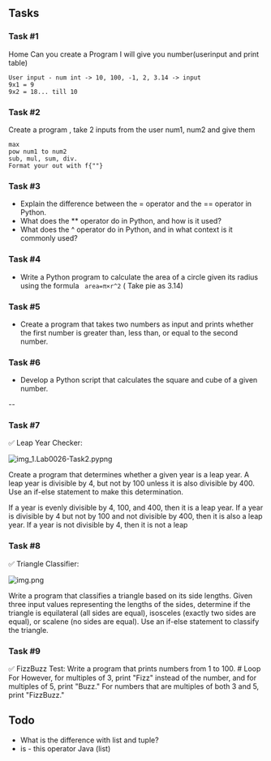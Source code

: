 ## Tasks

### Task #1

Home Can you create a Program I will give you number(userinput and print table)

```f"{}" String format concept
User input - num int -> 10, 100, -1, 2, 3.14 -> input
9x1 = 9
9x2 = 18... till 10
```

### Task #2
Create a program , take 2 inputs from the user num1, num2 and give them

```
max
pow num1 to num2
sub, mul, sum, div.
Format your out with f{""}
```

### Task #3

- Explain the difference between the = operator and the == operator in Python.
- What does the ** operator do in Python, and how is it used?
- What does the ^ operator do in Python, and in what context is it commonly used?


### Task #4

- Write a Python program to calculate the area of a circle given its radius using the formula ``` area=π×r^2``` ( Take pie as 3.14)

### Task #5

- Create a program that takes two numbers as input and prints whether the first number is greater than, less than, or equal to the second number.

### Task #6
- Develop a Python script that calculates the square and cube of a given number.

-- 

### Task #7
✅ Leap Year Checker:

![img_1.[Lab0026-Task2.py](..%2Fex_13082024%2FLab0026-Task2.py)png](img_1.png)

Create a program that determines whether a given year is a leap year. 
A leap year is divisible by 4, but not by 100 unless it is also divisible by 400.
Use an if-else statement to make this determination.

If a year is evenly divisible by 4, 100, and 400, then it is a leap year. 
If a year is divisible by 4 but not by 100 and not divisible by 400, then it is also a leap year. 
If a year is not divisible by 4, then it is not a leap


### Task #8
✅ Triangle Classifier:


![img.png](img.png)


Write a program that classifies a triangle based on its side lengths. 
Given three input values representing the lengths of the sides, 
determine if the triangle is equilateral (all sides are equal), 
isosceles (exactly two sides are equal), or scalene (no sides are equal). 
Use an if-else statement to classify the triangle.


### Task #9
✅ FizzBuzz Test:
Write a program that prints numbers from 1 to 100. # Loop For
However, for multiples of 3, print "Fizz" instead of the number, and
for multiples of 5, print "Buzz." 
For numbers that are multiples of both 3 and 5, print "FizzBuzz."





## Todo 
- What is the difference with list and tuple?
- is - this operator Java (list)